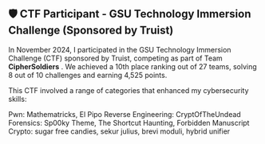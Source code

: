 ## 🛡️ CTF Participant - GSU Technology Immersion Challenge (Sponsored by Truist)

In November 2024, I participated in the GSU Technology Immersion Challenge (CTF) sponsored by Truist, competing as part of Team **CipherSoldiers** . We achieved a 10th place ranking out of 27 teams, solving 8 out of 10 challenges and earning 4,525 points.

This CTF involved a range of categories that enhanced my cybersecurity skills:

Pwn: Mathematricks, El Pipo
Reverse Engineering: CryptOfTheUndead
Forensics: Sp00ky Theme, The Shortcut Haunting, Forbidden Manuscript
Crypto: sugar free candies, sekur julius, brevi moduli, hybrid unifier
